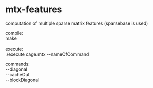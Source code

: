 # mtx-features
computation of multiple sparse matrix features (sparsebase is used)

compile: <br />
make<br /> <br />
execute: <br />
./execute cage.mtx --nameOfCommand

commands: <br />
--diagonal <br />
--cacheOut <br />
--blockDiagonal
